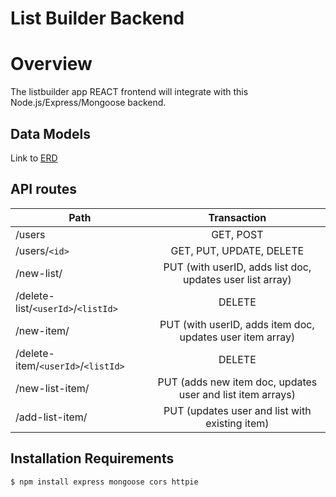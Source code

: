 # List Builder Backend
# Overview
The listbuilder app REACT frontend will integrate with this Node.js/Express/Mongoose backend.

## Data Models
Link to [ERD](https://dbdiagram.io/d/5e924af039d18f5553fd74eb)

## API routes
| Path | Transaction |
| --- | :---:|
| /users | GET, POST |
| /users/`<id>` | GET, PUT, UPDATE, DELETE |
| /new-list/ | PUT (with userID, adds list doc, updates user list array) |
| /delete-list/`<userId>`/`<listId>` | DELETE |
| /new-item/ | PUT (with userID, adds item doc, updates user item array) |
| /delete-item/`<userId>`/`<listId>` | DELETE |
| /new-list-item/ | PUT (adds new item doc, updates user and list item arrays) |
| /add-list-item/ | PUT (updates user and list with existing item) |

## Installation Requirements
```
$ npm install express mongoose cors httpie
```
